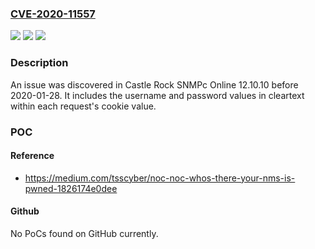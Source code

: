 ### [CVE-2020-11557](https://cve.mitre.org/cgi-bin/cvename.cgi?name=CVE-2020-11557)
![](https://img.shields.io/static/v1?label=Product&message=n%2Fa&color=blue)
![](https://img.shields.io/static/v1?label=Version&message=n%2Fa&color=blue)
![](https://img.shields.io/static/v1?label=Vulnerability&message=n%2Fa&color=brighgreen)

### Description

An issue was discovered in Castle Rock SNMPc Online 12.10.10 before 2020-01-28. It includes the username and password values in cleartext within each request's cookie value.

### POC

#### Reference
- https://medium.com/tsscyber/noc-noc-whos-there-your-nms-is-pwned-1826174e0dee

#### Github
No PoCs found on GitHub currently.

